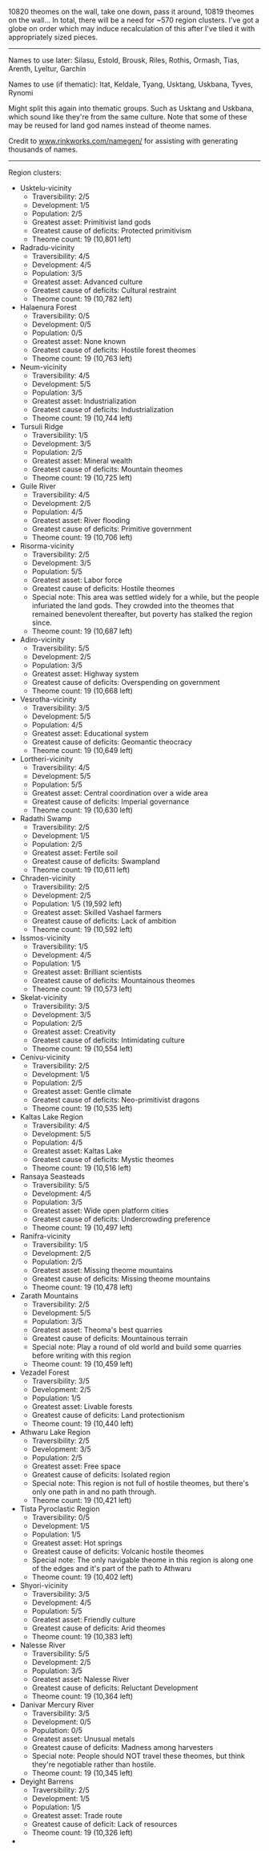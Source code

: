 10820 theomes on the wall, take one down, pass it around, 10819 theomes on the wall...  In total, there will be a need for ~570 region clusters.  I've got a globe on order which may induce recalculation of this after I've tiled it with appropriately sized pieces.

---
Names to use later:  Silasu, Estold, Brousk, Riles, Rothis, Ormash, Tias, Arenth, Lyeltur, Garchin

Names to use (if thematic):  Itat, Keldale, Tyang, Usktang, Uskbana, Tyves, Rynomi

Might split this again into thematic groups.  Such as Usktang and Uskbana, which sound like they're from the same culture.  Note that some of these may be reused for land god names instead of theome names.

Credit to www.rinkworks.com/namegen/ for assisting with generating thousands of names.

---

Region clusters:
* Usktelu-vicinity
	* Traversibility:  2/5
	* Development:  1/5
	* Population:  2/5
	* Greatest asset:  Primitivist land gods
	* Greatest cause of deficits:  Protected primitivism
	* Theome count:  19  (10,801 left)
* Radradu-vicinity
	* Traversibility:  4/5
	* Development:  4/5
	* Population:  3/5
	* Greatest asset:  Advanced culture
	* Greatest cause of deficits:  Cultural restraint
	* Theome count:  19  (10,782 left)
* Halaenura Forest
	* Traversibility:  0/5
	* Development:  0/5
	* Population:  0/5
	* Greatest asset:  None known
	* Greatest cause of deficits:  Hostile forest theomes
	* Theome count:  19 (10,763 left)
* Neum-vicinity
	* Traversibility:  4/5
	* Development:  5/5
	* Population:  3/5
	* Greatest asset:  Industrialization
	* Greatest cause of deficits:  Industrialization
	* Theome count:  19 (10,744 left)
* Tursuli Ridge
	* Traversibility:  1/5
	* Development:  3/5
	* Population:  2/5
	* Greatest asset:  Mineral wealth
	* Greatest cause of deficits:  Mountain theomes
	* Theome count:  19 (10,725 left)
* Guile River
	* Traversibility:  4/5
	* Development:  2/5
	* Population:  4/5
	* Greatest asset:  River flooding
	* Greatest cause of deficits:  Primitive government
	* Theome count:  19 (10,706 left)
* Risorma-vicinity
	* Traversibility:  2/5
	* Development:  3/5
	* Population:  5/5
	* Greatest asset:  Labor force
	* Greatest cause of deficits:  Hostile theomes
	* Special note:  This area was settled widely for a while, but the people infuriated the land gods.  They crowded into the theomes that remained benevolent thereafter, but poverty has stalked the region since.
	* Theome count:  19 (10,687 left)
* Adiro-vicinity
	* Traversibility:  5/5
	* Development:  2/5
	* Population:  3/5
	* Greatest asset:  Highway system
	* Greatest cause of deficits:  Overspending on government
	* Theome count:  19 (10,668 left)
* Vesrotha-vicinity
	* Traversibility:  3/5
	* Development:  5/5
	* Population:  4/5
	* Greatest asset:  Educational system
	* Greatest cause of deficits:  Geomantic theocracy
	* Theome count:  19 (10,649 left)
* Lortheri-vicinity
	* Traversibility:  4/5
	* Development:  5/5
	* Population:  5/5
	* Greatest asset:  Central coordination over a wide area
	* Greatest cause of deficits:  Imperial governance
	* Theome count:  19 (10,630 left)
* Radathi Swamp
	* Traversibility:  2/5
	* Development:  1/5
	* Population:  2/5
	* Greatest asset:  Fertile soil
	* Greatest cause of deficits:  Swampland
	* Theome count:  19 (10,611 left)
* Chraden-vicinity
	* Traversibility:  2/5
	* Development:  2/5
	* Population:  1/5 (19,592 left)
	* Greatest asset:  Skilled Vashael farmers
	* Greatest cause of deficits:  Lack of ambition
	* Theome count:  19 (10,592 left)
* Issmos-vicinity
	* Traversibility:  1/5
	* Development:  4/5
	* Population:  1/5
	* Greatest asset:  Brilliant scientists
	* Greatest cause of deficits:  Mountainous theomes
	* Theome count:  19 (10,573 left)
* Skelat-vicinity
	* Traversibility:  3/5
	* Development:  3/5
	* Population:  2/5
	* Greatest asset:  Creativity
	* Greatest cause of deficits:  Intimidating culture
	* Theome count:  19  (10,554 left)
* Cenivu-vicinity
	* Traversibility:  2/5
	* Development:  1/5
	* Population:  2/5
	* Greatest asset:  Gentle climate
	* Greatest cause of deficits:  Neo-primitivist dragons
	* Theome count:  19 (10,535 left)
* Kaltas Lake Region
	* Traversibility:  4/5
	* Development:  5/5
	* Population:  4/5
	* Greatest asset:  Kaltas Lake
	* Greatest cause of deficits:  Mystic theomes
	* Theome count:  19 (10,516 left)
* Ransaya Seasteads
	* Traversibility:  5/5
	* Development:  4/5
	* Population:  3/5
	* Greatest asset:  Wide open platform cities
	* Greatest cause of deficits:  Undercrowding preference
	* Theome count:  19 (10,497 left)
* Ranifra-vicinity
	* Traversibility:  1/5
	* Development:  2/5
	* Population:  2/5
	* Greatest asset:  Missing theome mountains
	* Greatest cause of deficits:  Missing theome mountains
	* Theome count:  19 (10,478 left)
* Zarath Mountains
	* Traversibility:  2/5
	* Development:  5/5
	* Population:  3/5
	* Greatest asset:  Theoma's best quarries
	* Greatest cause of deficits:  Mountainous terrain
	* Special note:  Play a round of old world and build some quarries before writing with this region
	* Theome count:  19 (10,459 left)
* Vezadel Forest
	* Traversibility:  3/5
	* Development:  2/5
	* Population:  1/5
	* Greatest asset:  Livable forests
	* Greatest cause of deficits:  Land protectionism
	* Theome count:  19 (10,440 left)
* Athwaru Lake Region
	* Traversibility:  2/5
	* Development:  3/5
	* Population:  2/5
	* Greatest asset:  Free space
	* Greatest cause of deficits:  Isolated region
	* Special note:  This region is not full of hostile theomes, but there's only one path in and no path through.
	* Theome count:  19 (10,421 left)
* Tista Pyroclastic Region
	* Traversibility:  0/5
	* Development:  1/5
	* Population:  1/5
	* Greatest asset:  Hot springs
	* Greatest cause of deficits:  Volcanic hostile theomes
	* Special note:  The only navigable theome in this region is along one of the edges and it's part of the path to Athwaru
	* Theome count:  19 (10,402 left)
* Shyori-vicinity
	* Traversibility:  3/5
	* Development:  4/5
	* Population:  5/5
	* Greatest asset:  Friendly culture
	* Greatest cause of deficits:  Arid theomes
	* Theome count:  19 (10,383 left)
* Nalesse River
	* Traversibility:  5/5
	* Development:  2/5
	* Population:  3/5
	* Greatest asset:  Nalesse River
	* Greatest cause of deficits:  Reluctant Development
	* Theome count:  19 (10,364 left)
* Danivar Mercury River
	* Traversibility:  3/5
	* Development:  0/5
	* Population:  0/5
	* Greatest asset:  Unusual metals
	* Greatest cause of deficits:  Madness among harvesters
	* Special note:  People should NOT travel these theomes, but think they're negotiable rather than hostile.
	* Theome count:  19 (10,345 left)
* Deyight Barrens
	* Traversibility:  2/5
	* Development:  1/5
	* Population:  1/5
	* Greatest asset:  Trade route
	* Greatest cause of deficit:  Lack of resources
	* Theome count:  19 (10,326 left)
* 